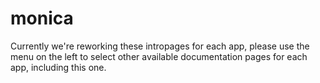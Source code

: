 # monica

Currently we're reworking these intropages for each app, please use the menu on the left to select other available documentation pages for each app, including this one.
